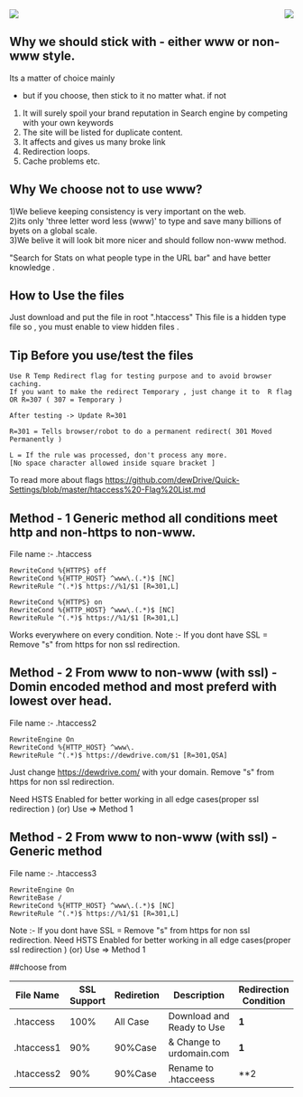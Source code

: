 <img src="https://global.dewdrive.com/thegreatcompany/emblem/dew_black_logo.png" align="right" />
<img src="https://global.dewdrive.com/thegreatcompany/help/github/www-or-non-www.png" align="center" />



## Why we should stick with - either www or non-www style.
Its a matter of choice mainly 
 
 - but if you choose, then stick to it no matter what.
 if not
 
 1) It will surely spoil your brand reputation in Search engine by competing with your own keywords 
 2) The site will be listed for duplicate content.
 3) It affects and gives us many broke link
 4) Redirection loops.
 5) Cache problems etc.
 
 
## Why  We choose not to use www?

1)We believe keeping consistency is very important on the web. <br>
2)its only 'three letter word less (www)' to type and save many billions of byets on a global scale.<br>
3)We belive it will look bit more nicer and should follow non-www method. <br>




"Search for Stats on what people type in the URL bar" and have better knowledge .

## How to Use the files 

Just download and  put the file in root ".htaccess" 
This file is a hidden type file so , you must enable to view hidden files .

## Tip Before you use/test the files 
```
Use R Temp Redirect flag for testing purpose and to avoid browser caching.
If you want to make the redirect Temporary , just change it to  R flag OR R=307 ( 307 = Temporary )

After testing -> Update R=301

R=301 = Tells browser/robot to do a permanent redirect( 301 Moved Permanently )

L = If the rule was processed, don't process any more.
[No space character allowed inside square bracket ]
```
To read more about flags 
https://github.com/dewDrive/Quick-Settings/blob/master/htaccess%20-Flag%20List.md


## Method - 1 Generic method all conditions meet http and non-https to non-www.


File name :- .htaccess
  
```
RewriteCond %{HTTPS} off
RewriteCond %{HTTP_HOST} ^www\.(.*)$ [NC]
RewriteRule ^(.*)$ https://%1/$1 [R=301,L]

RewriteCond %{HTTPS} on
RewriteCond %{HTTP_HOST} ^www\.(.*)$ [NC]
RewriteRule ^(.*)$ https://%1/$1 [R=301,L]

```
Works everywhere on every condition.
Note :- If you dont have SSL = Remove "s" from https for non ssl redirection.


 ## Method - 2 From www to non-www (with ssl) - Domin encoded method and most preferd with lowest over head.


File name :- .htaccess2
  
```
RewriteEngine On
RewriteCond %{HTTP_HOST} ^www\.
RewriteRule ^(.*)$ https://dewdrive.com/$1 [R=301,QSA]

```
Just change https://dewdrive.com/ with your domain. Remove "s" from https for non ssl redirection.

Need HSTS Enabled for better working in all edge cases(proper ssl redirection ) (or) Use => Method 1


 ## Method - 2 From www to non-www (with ssl) - Generic method 


File name :- .htaccess3
  
```
RewriteEngine On
RewriteBase /
RewriteCond %{HTTP_HOST} ^www\.(.*)$ [NC]
RewriteRule ^(.*)$ https://%1/$1 [R=301,L]
```

Note :- If you dont have SSL = Remove "s" from https for non ssl redirection.
Need HSTS Enabled for better working in all edge cases(proper ssl redirection ) (or) Use => Method 1

 

##choose from 

| File Name  | SSL Support  | Rediretion        | Description               | Redirection Condition |
| ---------- |   ---------- | ----------------- | -------------             | ------------------    |
| .htaccess  |    100%      |  All Case         | Download and Ready to Use |       **1**           |
| .htaccess1 |    90%       |  90%Case          | & Change to urdomain.com  |       **1**           |
| .htaccess2 |    90%       |  90%Case          | Rename to .htacceess      |      **2||2**          |


